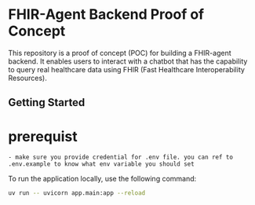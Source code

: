 # FHIR-Agent Backend Proof of Concept

This repository is a proof of concept (POC) for building a FHIR-agent backend. It enables users to interact with a chatbot that has the capability to query real healthcare data using FHIR (Fast Healthcare Interoperability Resources).

## Getting Started

# prerequist
    - make sure you provide credential for .env file. you can ref to .env.example to know what env variable you should set


To run the application locally, use the following command:

```bash
uv run -- uvicorn app.main:app --reload
